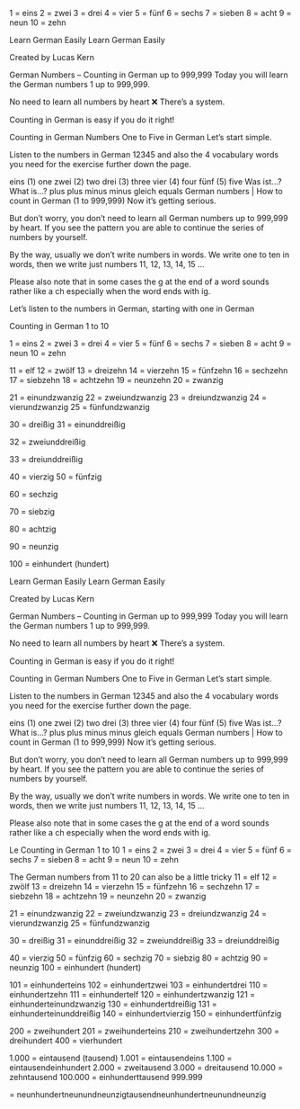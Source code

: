 1 = eins
2 = zwei
3 = drei
4 = vier
5 = fünf
6 = sechs
7 = sieben
8 = acht
9 = neun
10 = zehn

 Learn German Easily
Learn German Easily

Created by Lucas Kern

German Numbers – Counting in German up to 999,999
Today you will learn the German numbers 1 up to 999,999.

No need to learn all numbers by heart ❌ There’s a system.

Counting in German is easy if you do it right!

Counting in German
Numbers One to Five in German
Let’s start simple.

Listen to the numbers in German 12345 and also the 4 vocabulary words you need for the exercise further down the page.


eins (1)	one
zwei (2)	two
drei (3)	three
vier (4)	four
fünf (5)	five
Was ist…?	What is…?
plus	plus
minus	minus
gleich	equals
German numbers | How to count in German (1 to 999,999)
Now it’s getting serious.

But don’t worry, you don’t need to learn all German numbers up to 999,999 by heart. If you see the pattern you are able to continue the series of numbers by yourself.

By the way, usually we don’t write numbers in words. We write one to ten in words, then we write just numbers 11, 12, 13, 14, 15 …

Please also note that in some cases the g at the end of a word sounds rather like a ch especially when the word ends with ig.

Let’s listen to the numbers in German, starting with one in German

Counting in German 1 to 10

1 = eins
2 = zwei
3 = drei
4 = vier
5 = fünf
6 = sechs
7 = sieben
8 = acht
9 = neun
10 = zehn


11 = elf
12 = zwölf
13 = dreizehn
14 = vierzehn
15 = fünfzehn
16 = sechzehn
17 = siebzehn
18 = achtzehn
19 = neunzehn
20 = zwanzig

21 = einundzwanzig
22 = zweiundzwanzig
23 = dreiundzwanzig
24 = vierundzwanzig
25 = fünfundzwanzig

30 = dreißig
31 = einunddreißig

32 = zweiunddreißig

33 = dreiunddreißig


40 = vierzig
50 = fünfzig

60 = sechzig

70 = siebzig

80 = achtzig

90 = neunzig

100 = einhundert (hundert)

 Learn German Easily
Learn German Easily

Created by Lucas Kern

German Numbers – Counting in German up to 999,999
Today you will learn the German numbers 1 up to 999,999.

No need to learn all numbers by heart ❌ There’s a system.

Counting in German is easy if you do it right!

Counting in German
Numbers One to Five in German
Let’s start simple.

Listen to the numbers in German 12345 and also the 4 vocabulary words you need for the exercise further down the page.


eins (1)	one
zwei (2)	two
drei (3)	three
vier (4)	four
fünf (5)	five
Was ist…?	What is…?
plus	plus
minus	minus
gleich	equals
German numbers | How to count in German (1 to 999,999)
Now it’s getting serious.

But don’t worry, you don’t need to learn all German numbers up to 999,999 by heart. If you see the pattern you are able to continue the series of numbers by yourself.

By the way, usually we don’t write numbers in words. We write one to ten in words, then we write just numbers 11, 12, 13, 14, 15 …

Please also note that in some cases the g at the end of a word sounds rather like a ch especially when the word ends with ig.

Le
Counting in German 1 to 10
1 = eins
2 = zwei
3 = drei
4 = vier
5 = fünf
6 = sechs
7 = sieben
8 = acht
9 = neun
10 = zehn


The German numbers from 11 to 20 can also be a little tricky
11 = elf
12 = zwölf
13 = dreizehn
14 = vierzehn
15 = fünfzehn
16 = sechzehn
17 = siebzehn
18 = achtzehn
19 = neunzehn
20 = zwanzig


21 = einundzwanzig
22 = zweiundzwanzig
23 = dreiundzwanzig
24 = vierundzwanzig
25 = fünfundzwanzig


30 = dreißig
31 = einunddreißig
32 = zweiunddreißig
33 = dreiunddreißig


40 = vierzig
50 = fünfzig
60 = sechzig
70 = siebzig
80 = achtzig
90 = neunzig
100 = einhundert (hundert)


101 = einhunderteins
102 = einhundertzwei
103 = einhundertdrei
110 = einhundertzehn
111 = einhundertelf
120 = einhundertzwanzig
121 = einhunderteinundzwanzig
130 = einhundertdreißig
131 = einhunderteinunddreißig
140 = einhundertvierzig
150 = einhundertfünfzig 

200 = zweihundert
201 = zweihunderteins
210 = zweihundertzehn
300 = dreihundert
400 = vierhundert

1.000 = eintausend (tausend)
1.001 = eintausendeins
1.100 = eintausendeinhundert
2.000 = zweitausend
3.000 = dreitausend
10.000 = zehntausend
100.000 = einhunderttausend
999.999

= neunhundertneunundneunzigtausendneunhundertneunundneunzig
